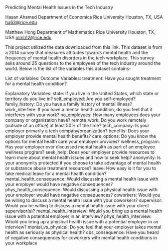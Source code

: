 Predicting Mental Health Issues in the Tech Industry

Hasan Ahamed
 Department of Economics
 Rice University
 Houston, TX, USA
ha63@rice.edu

Matthew Hong
 Department of Mathematics
 Rice University
 Houston, TX, USA
mmh12@rice.edu

This project utilized the data downloaded from this link. This dataset is from a 2014 survey that measures attitudes towards mental health and the frequency of mental health disorders in the tech workplace. This survey asks around 25 questions to the employees of the tech industry around the world. Below is the list of the variables this dataset contains-

List of variables: 
Outcome Variables:
treatment: Have you sought treatment for a mental health condition?

Explanatory Variables:
state: If you live in the United States, which state or territory do you live in?
self_employed: Are you self-employed?
family_history: Do you have a family history of mental illness?
work_interfere: If you have a mental health condition, do you feel that it interferes with your work?
no_employees: How many employees does your company or organization have?
remote_work: Do you work remotely (outside of an office) at least 50% of the time?
tech_company: Is your employer primarily a tech company/organization?
benefits: Does your employer provide mental health benefits?
care_options: Do you know the options for mental health care your employer provides?
wellness_program: Has your employer ever discussed mental health as part of an employee wellness program?
seek_help: Does your employer provide resources to learn more about mental health issues and how to seek help?
anonymity: Is your anonymity protected if you choose to take advantage of mental health or substance abuse treatment resources?
leave: How easy is it for you to take medical leave for a mental health condition?
mental_health_consequence: Would discussing a mental health issue with your employer would have negative consequences?
phys_health_consequence:  Would discussing a physical health issue with your employer would have negative consequences?
coworkers: Would you be willing to discuss a mental health issue with your coworkers?
supervisor: Would you be willing to discuss a mental health issue with your direct supervisor(s)?
mental_health_interview: Would you bring up a mental health issue with a potential employer in an interview?
phys_health_interview: Would you bring up a physical health issue with a potential employer in an interview?
mental_vs_physical: Do you feel that your employer takes mental health as seriously as physical health?
obs_consequence: Have you heard of negative consequences for coworkers with mental health conditions in your workplace
